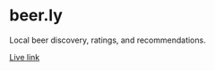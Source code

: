 # beer.ly

Local beer discovery, ratings, and recommendations.

[Live link](https://35.163.52.217:8008/)


